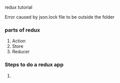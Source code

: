 redux tutorial

Error caused by json.lock file to be outside the folder

### parts of redux 

1. Action
2. Store
3. Reducer

### Steps to do a redux app

1. 